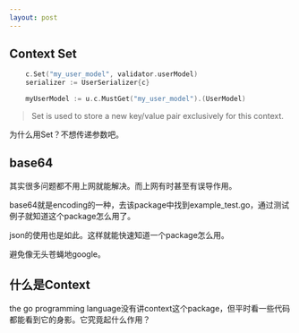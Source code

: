 ```yaml
---
layout: post
---
```


## Context Set

```go
	c.Set("my_user_model", validator.userModel)
	serializer := UserSerializer{c}
```

```go
	myUserModel := u.c.MustGet("my_user_model").(UserModel)
```

> Set is used to store a new key/value pair exclusively for this context.

为什么用Set？不想传递参数吧。

## base64

其实很多问题都不用上网就能解决。而上网有时甚至有误导作用。

base64就是encoding的一种，去该package中找到example_test.go，通过测试例子就知道这个package怎么用了。

json的使用也是如此。这样就能快速知道一个package怎么用。

避免像无头苍蝇地google。

## 什么是Context

the go programming language没有讲context这个package，但平时看一些代码都能看到它的身影。它究竟起什么作用？
